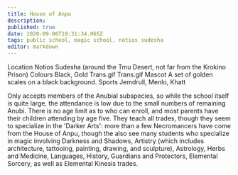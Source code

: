 ```yaml
---
title: House of Anpu
description: 
published: true
date: 2020-09-06T19:31:34.065Z
tags: public school, magic school, notios sudesha
editor: markdown
---
```


Location 	Notios Sudesha (around the Tmu Desert, not far from the Krokino Prison)
Colours 	Black, Gold Trans.gif Trans.gif
Mascot 	A set of golden scales on a black background.
Sports 	Jemdrull, Menlo, Khatt

Only accepts members of the Anubial subspecies, so while the school itself is quite large, the attendance is low due to the small numbers of remaining Anubi. There is no age limit as to who can enroll, and most parents have their children attending by age five. They teach all trades, though they seem to specialize in the 'Darker Arts': more than a few Necromancers have come from the House of Anpu, though the also see many students who specialize in magic involving Darkness and Shadows, Artistry (which includes architecture, tattooing, painting, drawing, and sculpture), Astrology, Herbs and Medicine, Languages, History, Guardians and Protectors, Elemental Sorcery, as well as Elemental Kinesis trades. 